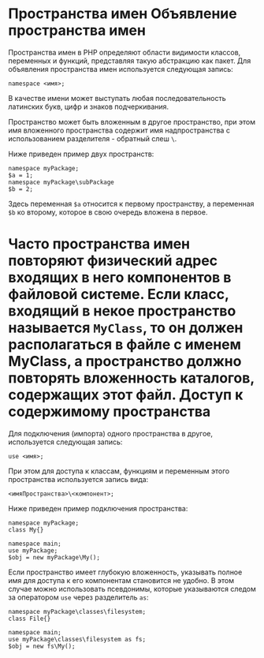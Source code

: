 Пространства имен
Объявление пространства имен
============================

Пространства имен в PHP определяют области видимости классов, переменных и функций, представляя такую абстракцию как пакет. Для объявления пространства имен используется следующая запись:

    namespace <имя>;

В качестве имени может выступать любая последовательность латинских букв, цифр и знаков подчеркивания.

Пространство может быть вложенным в другое пространство, при этом имя вложенного пространства содержит имя надпространства с использованием разделителя - обратный слеш `\`.

Ниже приведен пример двух пространств:

    namespace myPackage;
    $a = 1;
    namespace myPackage\subPackage
    $b = 2;

Здесь переменная `$a` относится к первому пространству, а переменная `$b` ко второму, которое в свою очередь вложена в первое.

Часто пространства имен повторяют физический адрес входящих в него компонентов в файловой системе. Если класс, входящий в некое пространство называется `MyClass`, то он должен располагаться в файле с именем MyClass, а пространство должно повторять вложенность каталогов, содержащих этот файл.
Доступ к содержимому пространства
=================================

Для подключения (импорта) одного пространства в другое, используется следующая запись:

    use <имя>;

При этом для доступа к классам, функциям и переменным этого пространства используется запись вида:

    <имяПространства>\<компонент>;

Ниже приведен пример подключения пространства:

    namespace myPackage;
    class My{}
    
    namespace main;
    use myPackage;
    $obj = new myPackage\My();

Если пространство имеет глубокую вложенность, указывать полное имя для доступа к его компонентам становится не удобно. В этом случае можно использовать псевдонимы, которые указываются следом за оператором `use` через разделитель `as`:

    namespace myPackage\classes\filesystem;
    class File{}
    
    namespace main;
    use myPackage\classes\filesystem as fs;
    $obj = new fs\My();
